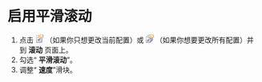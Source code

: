 # 启用平滑滚动

1. 点击 ![Properties for Current Configuration](../../images/properties.png)
（如果你只想更改当前配置）或
![Properties for All Configuration](../../images/allproperties.png)
（如果你想要更改所有配置）并到 **滚动** 页面上。
2. 勾选“ **平滑滚动**”。
3. 调整“ **速度**”滑块。

